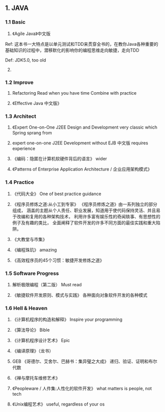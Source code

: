 ## 1. JAVA
### 1.1 Basic

1. 《Agile Java》中文版

Ref: 这本书一大特点是以单元测试和TDD来贯穿全书的，在教你Java各种重要的基础知识的过程中，潜移默化的影响你的编程思维走向敏捷，走向TDD

Def: JDK5.0, too old

2.

### 1.2 Improve

1.  Refactoring
Read when you have time
Combine with practice

1. 《Effective Java 中文版》

### 1.3 Architect
1. 《Expert One-on-One J2EE Design and Development
very classic
which Spring sprang from

1.  expert one-on-one J2EE Development without EJB 中文版
requires experience

1. 《编码：隐匿在计算机软硬件背后的语言》
wider 

1. 《Patterns of Enterprise Application Architecture / 企业应用架构模式》

### 1.4 Practice

1. 《代码大全》
One of best practice guidance

1. 《程序员修炼之道:从小工到专家》
《程序员修炼之道》由一系列独立的部分组成， 涵盖的主题从个人责任、职业发展，知道用于使代码保持灵活、并且易于改编和复用的各种架构技术， 利用许多富有娱乐性的奇闻轶事、有思想性的例子及有趣的类比， 全面阐释了软件开发的许多不同方面的最佳实践和重大陷阱。

1. 《大教堂与市集》

1. 《编程珠玑》
amazing

1. 《高效程序员的45个习惯：敏捷开发修炼之道》

### 1.5 Software Progress
1. 解析极限编程（第二版）
Must read

1. 《敏捷软件开发原则、模式与实践》
各种面向对象软件开发的各种模式


### 1.6 Hell & Heaven
1. 《计算机程序的构造和解释》
Inspire your programming

1. 《算法导论》
Bible

1. 《计算机程序设计艺术》
Epic

1. 《编译原理》（龙书）

1. GEB 《哥德尔、艾舍尔、巴赫书：集异璧之大成》
递归、验证、证明和布尔代数

1. 《禅与摩托车维修艺术》

1. 《Peopleware / 人件集:人性化的软件开发》
what matters is people, not tech

1. 《Unix编程艺术》
useful, regardless of your os



